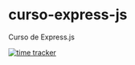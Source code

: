 # curso-express-js

Curso de Express.js

[![time tracker](https://wakatime.com/badge/github/resparzasoto/curso-express-js.svg)](https://wakatime.com/badge/github/resparzasoto/curso-express-js)

